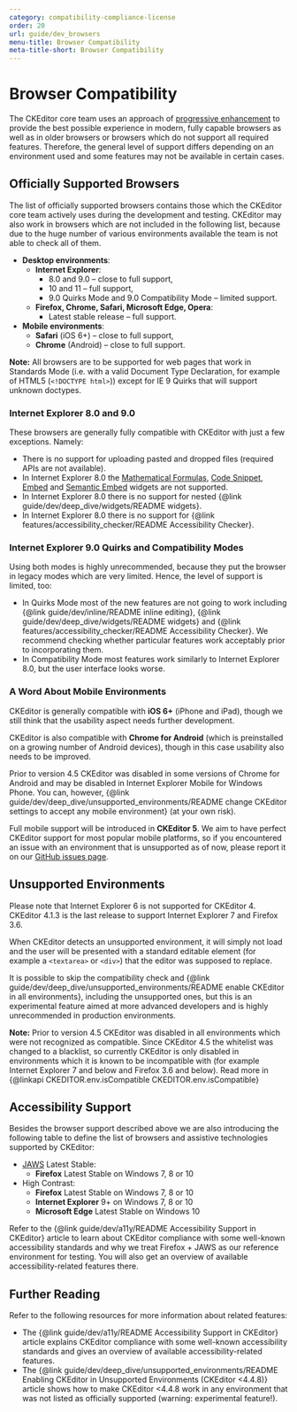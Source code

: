 ```yaml
---
category: compatibility-compliance-license
order: 20
url: guide/dev_browsers
menu-title: Browser Compatibility
meta-title-short: Browser Compatibility
---
```

<!--
Copyright (c) 2003-2020, CKSource - Frederico Knabben. All rights reserved.
For licensing, see LICENSE.md.
-->

# Browser Compatibility

The CKEditor core team uses an approach of [progressive enhancement](http://en.wikipedia.org/wiki/Progressive_enhancement) to provide the best possible experience in modern, fully capable browsers as well as in older browsers or browsers which do not support all required features. Therefore, the general level of support differs depending on an environment used and some features may not be available in certain cases.

## Officially Supported Browsers

The list of officially supported browsers contains those which the CKEditor core team actively uses during the development and testing. CKEditor may also work in browsers which are not included in the following list, because due to the huge number of various environments available the team is not able to check all of them.

* **Desktop environments**:
  * **Internet Explorer**:
    * 8.0 and 9.0 &ndash; close to full support,
    * 10 and 11 &ndash; full support,
    * 9.0 Quirks Mode and 9.0 Compatibility Mode &ndash; limited support.
  * **Firefox, Chrome, Safari, Microsoft Edge, Opera**:
    * Latest stable release &ndash; full support.
* **Mobile environments**:
  * **Safari** (iOS 6+) &ndash; close to full support,
  * **Chrome** (Android) &ndash; close to full support.

**Note:** All browsers are to be supported for web pages that work in Standards Mode (i.e. with a valid Document Type Declaration, for example of HTML5 (`<!DOCTYPE html>`)) except for IE 9 Quirks that will support unknown doctypes.

### Internet Explorer 8.0 and 9.0

These browsers are generally fully compatible with CKEditor with just a few exceptions. Namely:

* There is no support for uploading pasted and dropped files (required APIs are not available).
* In Internet Explorer 8.0 the [Mathematical Formulas](https://ckeditor.com/cke4/addon/mathjax), [Code Snippet](https://ckeditor.com/cke4/addon/codesnippet), [Embed](https://ckeditor.com/cke4/addon/embed) and [Semantic Embed](https://ckeditor.com/cke4/addon/embedsemantic) widgets are not supported.
* In Internet Explorer 8.0 there is no support for nested {@link guide/dev/deep_dive/widgets/README widgets}.
* In Internet Explorer 8.0 there is no support for {@link features/accessibility_checker/README Accessibility Checker}.

### Internet Explorer 9.0 Quirks and Compatibility Modes

Using both modes is highly unrecommended, because they put the browser in legacy modes which are very limited. Hence, the level of support is limited, too:

* In Quirks Mode most of the new features are not going to work including {@link guide/dev/inline/README inline editing}, {@link guide/dev/deep_dive/widgets/README widgets} and {@link features/accessibility_checker/README Accessibility Checker}. We recommend checking whether particular features work acceptably prior to incorporating them.
* In Compatibility Mode most features work similarly to Internet Explorer 8.0, but the user interface looks worse.

### A Word About Mobile Environments

CKEditor is generally compatible with **iOS 6+** (iPhone and iPad), though we still think that the usability aspect needs further development.

CKEditor is also compatible with **Chrome for Android** (which is preinstalled on a growing number of Android devices), though in this case usability also needs to be improved.

<info-box hint="">Prior to version 4.5 CKEditor was disabled in some versions of Chrome for Android and may be disabled in Internet Explorer Mobile for Windows Phone. You can, however, {@link guide/dev/deep_dive/unsupported_environments/README change CKEditor settings to accept any mobile environment} (at your own risk).</info-box>

Full mobile support will be introduced in **CKEditor 5**. We aim to have perfect CKEditor support for most popular mobile platforms, so if you encountered an issue with an environment that is unsupported as of now, please report it on our [GitHub issues page](https://github.com/ckeditor/ckeditor4/issues).

## Unsupported Environments

Please note that Internet Explorer 6 is not supported for CKEditor 4. CKEditor 4.1.3 is the last release to support Internet Explorer 7 and Firefox 3.6.

When CKEditor detects an unsupported environment, it will simply not load and the user will be presented with a standard editable element (for example a `<textarea>` or `<div>`) that the editor was supposed to replace.

It is possible to skip the compatibility check and {@link guide/dev/deep_dive/unsupported_environments/README enable CKEditor in all environments}, including the unsupported ones, but this is an experimental feature aimed at more advanced developers and is highly unrecommended in production environments.

**Note:** Prior to version 4.5 CKEditor was disabled in all environments which were not recognized as compatible. Since CKEditor 4.5 the whitelist was changed to a blacklist, so currently CKEditor is only disabled in environments which it is known to be incompatible with (for example Internet Explorer 7 and below and Firefox 3.6 and below). Read more in {@linkapi CKEDITOR.env.isCompatible CKEDITOR.env.isCompatible}

## Accessibility Support

Besides the browser support described above we are also introducing the following table to define the list of browsers and assistive technologies supported by CKEditor:

 * [JAWS](http://www.freedomscientific.com/products/fs/JAWS-product-page.asp) Latest Stable:
   * **Firefox** Latest Stable on Windows 7, 8 or 10
 * High Contrast:
   * **Firefox** Latest Stable on Windows 7, 8 or 10
   * **Internet Explorer** 9+ on Windows 7, 8 or 10
   * **Microsoft Edge** Latest Stable on Windows 10

Refer to the {@link guide/dev/a11y/README Accessibility Support in CKEditor} article to learn about CKEditor compliance with some well-known accessibility standards and why we treat Firefox + JAWS as our reference environment for testing. You will also get an overview of available accessibility-related features there.

## Further Reading

Refer to the following resources for more information about related features:

* The {@link guide/dev/a11y/README Accessibility Support in CKEditor} article explains CKEditor compliance with some well-known accessibility standards and gives an overview of available accessibility-related features.
* The {@link guide/dev/deep_dive/unsupported_environments/README Enabling CKEditor in Unsupported Environments (CKEditor &lt;4.4.8)} article shows how to make CKEditor &lt;4.4.8 work in any environment that was not listed as officially supported (warning: experimental feature!).
